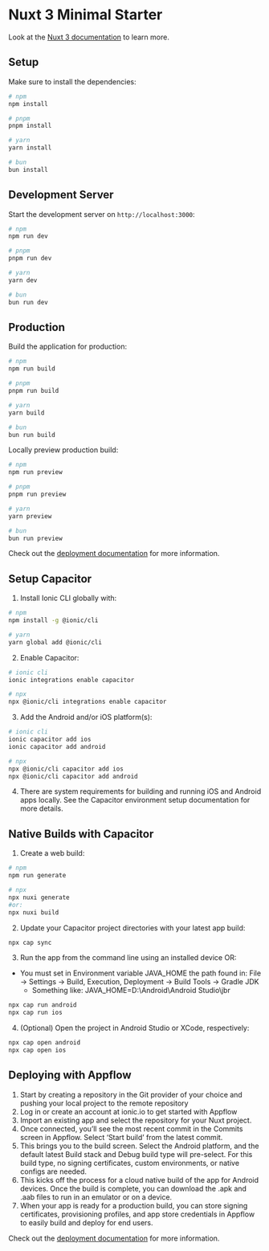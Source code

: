 # Nuxt 3 Minimal Starter

Look at the [Nuxt 3 documentation](https://nuxt.com/docs/getting-started/introduction) to learn more.

## Setup

Make sure to install the dependencies:

```bash
# npm
npm install

# pnpm
pnpm install

# yarn
yarn install

# bun
bun install
```

## Development Server

Start the development server on `http://localhost:3000`:

```bash
# npm
npm run dev

# pnpm
pnpm run dev

# yarn
yarn dev

# bun
bun run dev
```

## Production

Build the application for production:

```bash
# npm
npm run build

# pnpm
pnpm run build

# yarn
yarn build

# bun
bun run build
```

Locally preview production build:

```bash
# npm
npm run preview

# pnpm
pnpm run preview

# yarn
yarn preview

# bun
bun run preview
```

Check out the [deployment documentation](https://nuxt.com/docs/getting-started/deployment) for more information.

## Setup Capacitor

1. Install Ionic CLI globally with:

```bash
# npm
npm install -g @ionic/cli

# yarn
yarn global add @ionic/cli
```

2. Enable Capacitor:

```bash
# ionic cli
ionic integrations enable capacitor

# npx
npx @ionic/cli integrations enable capacitor
```

3. Add the Android and/or iOS platform(s):

```bash
# ionic cli
ionic capacitor add ios
ionic capacitor add android

# npx
npx @ionic/cli capacitor add ios
npx @ionic/cli capacitor add android
```

4. There are system requirements for building and running iOS and Android apps locally. See the Capacitor environment setup documentation for more details.

## Native Builds with Capacitor

1. Create a web build:

```bash
# npm
npm run generate

# npx
npx nuxi generate
#or:
npx nuxi build
```

2. Update your Capacitor project directories with your latest app build:

```bash
npx cap sync
```

3. Run the app from the command line using an installed device OR:

- You must set in Environment variable JAVA_HOME the path found in:
  File -> Settings -> Build, Execution, Deployment -> Build Tools -> Gradle JDK
  - Something like:
    JAVA_HOME=D:\Android\Android Studio\jbr

```bash
npx cap run android
npx cap run ios
```

4. (Optional) Open the project in Android Studio or XCode, respectively:

```bash
npx cap open android
npx cap open ios
```

## Deploying with Appflow

1. Start by creating a repository in the Git provider of your choice and pushing your local project to the remote repository
2. Log in or create an account at ionic.io to get started with Appflow
3. Import an existing app and select the repository for your Nuxt project.
4. Once connected, you’ll see the most recent commit in the Commits screen in Appflow. Select ‘Start build’ from the latest commit.
5. This brings you to the build screen. Select the Android platform, and the default latest Build stack and Debug build type will pre-select. For this build type, no signing certificates, custom environments, or native configs are needed.
6. This kicks off the process for a cloud native build of the app for Android devices. Once the build is complete, you can download the .apk and .aab files to run in an emulator or on a device.
7. When your app is ready for a production build, you can store signing certificates, provisioning profiles, and app store credentials in Appflow to easily build and deploy for end users.

Check out the [deployment documentation](https://ionic.io/docs/appflow/quickstart/github) for more information.
